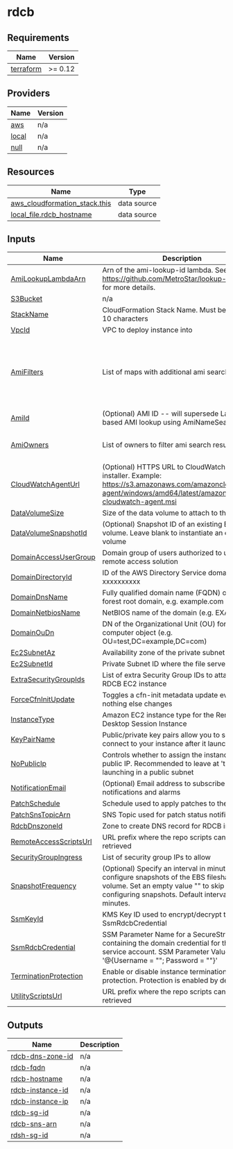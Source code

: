 # rdcb

<!-- BEGIN TFDOCS -->
## Requirements

| Name | Version |
|------|---------|
| <a name="requirement_terraform"></a> [terraform](#requirement\_terraform) | >= 0.12 |

## Providers

| Name | Version |
|------|---------|
| <a name="provider_aws"></a> [aws](#provider\_aws) | n/a |
| <a name="provider_local"></a> [local](#provider\_local) | n/a |
| <a name="provider_null"></a> [null](#provider\_null) | n/a |

## Resources

| Name | Type |
|------|------|
| [aws_cloudformation_stack.this](https://registry.terraform.io/providers/hashicorp/aws/latest/docs/data-sources/cloudformation_stack) | data source |
| [local_file.rdcb_hostname](https://registry.terraform.io/providers/hashicorp/local/latest/docs/data-sources/file) | data source |

## Inputs

| Name | Description | Type | Default | Required |
|------|-------------|------|---------|:--------:|
| <a name="input_AmiLookupLambdaArn"></a> [AmiLookupLambdaArn](#input\_AmiLookupLambdaArn) | Arn of the ami-lookup-id lambda. See https://github.com/MetroStar/lookup-ami-ids for more details. | `string` | n/a | yes |
| <a name="input_S3Bucket"></a> [S3Bucket](#input\_S3Bucket) | n/a | `any` | n/a | yes |
| <a name="input_StackName"></a> [StackName](#input\_StackName) | CloudFormation Stack Name.  Must be less than 10 characters | `string` | n/a | yes |
| <a name="input_VpcId"></a> [VpcId](#input\_VpcId) | VPC to deploy instance into | `string` | n/a | yes |
| <a name="input_AmiFilters"></a> [AmiFilters](#input\_AmiFilters) | List of maps with additional ami search filters | <pre>list(object(<br/>    {<br/>      Name   = string,<br/>      Values = list(string)<br/>    }<br/>  ))</pre> | <pre>[<br/>  {<br/>    "Name": "name",<br/>    "Values": [<br/>      "Windows_Server-2016-English-Full-Base-*"<br/>    ]<br/>  }<br/>]</pre> | no |
| <a name="input_AmiId"></a> [AmiId](#input\_AmiId) | (Optional) AMI ID -- will supersede Lambda-based AMI lookup using AmiNameSearchString | `string` | `""` | no |
| <a name="input_AmiOwners"></a> [AmiOwners](#input\_AmiOwners) | List of owners to filter ami search results against | `list(string)` | <pre>[<br/>  "amazon"<br/>]</pre> | no |
| <a name="input_CloudWatchAgentUrl"></a> [CloudWatchAgentUrl](#input\_CloudWatchAgentUrl) | (Optional) HTTPS URL to CloudWatch Agent installer. Example: https://s3.amazonaws.com/amazoncloudwatch-agent/windows/amd64/latest/amazon-cloudwatch-agent.msi | `string` | `""` | no |
| <a name="input_DataVolumeSize"></a> [DataVolumeSize](#input\_DataVolumeSize) | Size of the data volume to attach to the instance | `string` | `"50"` | no |
| <a name="input_DataVolumeSnapshotId"></a> [DataVolumeSnapshotId](#input\_DataVolumeSnapshotId) | (Optional) Snapshot ID of an existing EBS volume. Leave blank to instantiate an empty volume | `string` | `""` | no |
| <a name="input_DomainAccessUserGroup"></a> [DomainAccessUserGroup](#input\_DomainAccessUserGroup) | Domain group of users authorized to use the remote access solution | `string` | `"yourgroupname"` | no |
| <a name="input_DomainDirectoryId"></a> [DomainDirectoryId](#input\_DomainDirectoryId) | ID of the AWS Directory Service domain, e.g. d-xxxxxxxxxx | `string` | `"d-xxxxxxxxxx"` | no |
| <a name="input_DomainDnsName"></a> [DomainDnsName](#input\_DomainDnsName) | Fully qualified domain name (FQDN) of the forest root domain, e.g. example.com | `string` | `"ad.example.com"` | no |
| <a name="input_DomainNetbiosName"></a> [DomainNetbiosName](#input\_DomainNetbiosName) | NetBIOS name of the domain (e.g. EXAMPLE) | `string` | `"example"` | no |
| <a name="input_DomainOuDn"></a> [DomainOuDn](#input\_DomainOuDn) | DN of the Organizational Unit (OU) for the RDCB computer object (e.g. OU=test,DC=example,DC=com) | `string` | `"DC=example,DC=com"` | no |
| <a name="input_Ec2SubnetAz"></a> [Ec2SubnetAz](#input\_Ec2SubnetAz) | Availability zone of the private subnet | `string` | `"us-east-1a"` | no |
| <a name="input_Ec2SubnetId"></a> [Ec2SubnetId](#input\_Ec2SubnetId) | Private Subnet ID where the file server will run | `string` | `"subnet-xxxxxxxx"` | no |
| <a name="input_ExtraSecurityGroupIds"></a> [ExtraSecurityGroupIds](#input\_ExtraSecurityGroupIds) | List of extra Security Group IDs to attach to the RDCB EC2 instance | `list(string)` | `[]` | no |
| <a name="input_ForceCfnInitUpdate"></a> [ForceCfnInitUpdate](#input\_ForceCfnInitUpdate) | Toggles a cfn-init metadata update even if nothing else changes | `string` | `"A"` | no |
| <a name="input_InstanceType"></a> [InstanceType](#input\_InstanceType) | Amazon EC2 instance type for the Remote Desktop Session Instance | `string` | `"t2.medium"` | no |
| <a name="input_KeyPairName"></a> [KeyPairName](#input\_KeyPairName) | Public/private key pairs allow you to securely connect to your instance after it launches | `string` | `"yourkeypair"` | no |
| <a name="input_NoPublicIp"></a> [NoPublicIp](#input\_NoPublicIp) | Controls whether to assign the instances a public IP. Recommended to leave at 'true' _unless_ launching in a public subnet | `string` | `"true"` | no |
| <a name="input_NotificationEmail"></a> [NotificationEmail](#input\_NotificationEmail) | (Optional) Email address to subscribe to notifications and alarms | `string` | `""` | no |
| <a name="input_PatchSchedule"></a> [PatchSchedule](#input\_PatchSchedule) | Schedule used to apply patches to the instance | `string` | `"cron(0 6 ? * Sat *)"` | no |
| <a name="input_PatchSnsTopicArn"></a> [PatchSnsTopicArn](#input\_PatchSnsTopicArn) | SNS Topic used for patch status notifications | `string` | `""` | no |
| <a name="input_RdcbDnszoneId"></a> [RdcbDnszoneId](#input\_RdcbDnszoneId) | Zone to create DNS record for RDCB instance | `string` | `""` | no |
| <a name="input_RemoteAccessScriptsUrl"></a> [RemoteAccessScriptsUrl](#input\_RemoteAccessScriptsUrl) | URL prefix where the repo scripts can be retrieved | `string` | `"https://raw.githubusercontent.com/MetroStar/terraform-aws-remote-access/master"` | no |
| <a name="input_SecurityGroupIngress"></a> [SecurityGroupIngress](#input\_SecurityGroupIngress) | List of security group IPs to allow | `list(string)` | `[]` | no |
| <a name="input_SnapshotFrequency"></a> [SnapshotFrequency](#input\_SnapshotFrequency) | (Optional) Specify an interval in minutes to configure snapshots of the EBS fileshare volume. Set an empty value "" to skip configuring snapshots. Default interval is 60 minutes. | `string` | `"60"` | no |
| <a name="input_SsmKeyId"></a> [SsmKeyId](#input\_SsmKeyId) | KMS Key ID used to encrypt/decrypt the SsmRdcbCredential | `string` | `"xxxxxxxx-xxxx-xxxx-xxxx-xxxxxxxxxxxx"` | no |
| <a name="input_SsmRdcbCredential"></a> [SsmRdcbCredential](#input\_SsmRdcbCredential) | SSM Parameter Name for a SecureString containing the domain credential for the RDCB service account. SSM Parameter Value format is '@{Username = "<user>"; Password = "<password>"}' | `string` | `"/your-path/rdcb/credential"` | no |
| <a name="input_TerminationProtection"></a> [TerminationProtection](#input\_TerminationProtection) | Enable or disable instance termination protection.  Protection is enabled by default. | `string` | `true` | no |
| <a name="input_UtilityScriptsUrl"></a> [UtilityScriptsUrl](#input\_UtilityScriptsUrl) | URL prefix where the repo scripts can be retrieved | `string` | `"https://raw.githubusercontent.com/MetroStar/utils/master"` | no |

## Outputs

| Name | Description |
|------|-------------|
| <a name="output_rdcb-dns-zone-id"></a> [rdcb-dns-zone-id](#output\_rdcb-dns-zone-id) | n/a |
| <a name="output_rdcb-fqdn"></a> [rdcb-fqdn](#output\_rdcb-fqdn) | n/a |
| <a name="output_rdcb-hostname"></a> [rdcb-hostname](#output\_rdcb-hostname) | n/a |
| <a name="output_rdcb-instance-id"></a> [rdcb-instance-id](#output\_rdcb-instance-id) | n/a |
| <a name="output_rdcb-instance-ip"></a> [rdcb-instance-ip](#output\_rdcb-instance-ip) | n/a |
| <a name="output_rdcb-sg-id"></a> [rdcb-sg-id](#output\_rdcb-sg-id) | n/a |
| <a name="output_rdcb-sns-arn"></a> [rdcb-sns-arn](#output\_rdcb-sns-arn) | n/a |
| <a name="output_rdsh-sg-id"></a> [rdsh-sg-id](#output\_rdsh-sg-id) | n/a |

<!-- END TFDOCS -->
